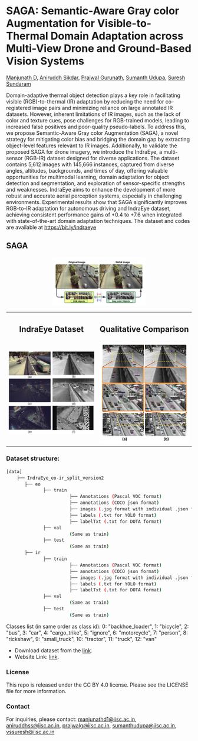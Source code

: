 

<div>

# SAGA: Semantic-Aware Gray color Augmentation for Visible-to-Thermal Domain Adaptation across Multi-View Drone and Ground-Based Vision Systems


[Manjunath D](https://scholar.google.com/citations?user=379B-doAAAAJ&hl=en), [Aniruddh Sikdar](https://scholar.google.com/citations?user=FdgpBuoAAAAJ&hl=en&authuser=1), [Prajwal Gurunath](https://scholar.google.com/citations?user=1D-q8wwAAAAJ&hl=en&oi=ao), [Sumanth Udupa](https://scholar.google.com/citations?user=d3cLdNoAAAAJ&hl=en&oi=ao), [Suresh Sundaram](https://scholar.google.com/citations?user=5iAMbhMAAAAJ&hl=en&authuser=1)

Domain-adaptive thermal object detection plays a key role in facilitating visible (RGB)-to-thermal (IR)  adaptation by reducing the need for co-registered image pairs and minimizing reliance on large annotated IR datasets. However, inherent limitations of IR images, such as the lack of color and texture cues, pose challenges for RGB-trained models, leading to increased false positives and poor-quality pseudo-labels. To address this, we propose Semantic-Aware Gray color Augmentation (SAGA), a novel strategy for mitigating color bias and bridging the domain gap by extracting object-level features relevant to IR images. Additionally, to validate the proposed SAGA for drone imagery, we introduce the IndraEye, a multi-sensor (RGB-IR) dataset designed for diverse applications. The dataset contains 5,612 images with 145,666 instances, captured from diverse angles, altitudes, backgrounds, and times of day, offering valuable opportunities for multimodal learning, domain adaptation for object detection and segmentation, and exploration of sensor-specific strengths and weaknesses. IndraEye aims to enhance the development of more robust and accurate aerial perception systems, especially in challenging environments. Experimental results show that SAGA significantly improves RGB-to-IR adaptation for autonomous driving and IndraEye dataset, achieving consistent performance gains of +0.4 to +7.6 when integrated with state-of-the-art domain adaptation techniques. The dataset and codes are available at https://bit.ly/indraeye


<!--
### SAGA
<img src="/images/SAGA.png" class=center>


### SAGA
![Images](/images/SAGA.png)





### Qualitative Comparision
![Images](/images/cmt_pred.png)


<div style="display: flex; justify-content: center; gap: 20px;">

  <div>
    <img src="/images/SAGA.png" alt="SAGA" style="width: 50%;">
  </div>

  <div>
    <img src="/images/cmt_pred.png" alt="Qualitative Comparison" style="width: 50%;">
  </div>

</div>
-->

<h2>SAGA</h2>
<div align="center">
  <img src="/images/SAGA.png" alt="SAGA" style="width:50%;">
</div>

<!-- 
<h2>Qualitative Comparison</h2>
<div align="center">
  <img src="/images/cmt_pred.png" alt="Qualitative Comparison" style="width:50%;">
  <div>
    Output predictions to highlight the importance of the SAGA augmentation on CMT algorithm. (a) and (c) shows the increase in false positives while using vanilla CMT. Meanwhile (b) and (d) shows the reduction in false positives when using SAGA with CMT, showcasing its effectiveness.
  </div>
</div>
-->


<!--
<table>
  <tr>
    <td align="center">
      <img src="/images/SAGA.png" alt="SAGA" style="width: 100%;">
    </td>
    <td align="center">
      <img src="/images/cmt_pred.png" alt="Qualitative Comparison" style="width: 50%; height: 100%">
    </td>
  </tr>
</table>
-->

</div>


<table>
  <tr>
    <th><h2>IndraEye Dataset</h2></th>
    <th><h2>Qualitative Comparison</h2></th>
  <tr>
    <td align="center">
      <img src="/images/eo_ir.jpg" alt="Qualitative Comparison" style="width: 120%;">
    </td>
    <td align="center">
      <img src="/images/cmt_pred.png" alt="SAGA" style="height: 70%; width: 100%;">
    </td>
  </tr>
</table>



<!-- 
<div>

## IndraEye: Infrared Electro-Optical Drone-based Aerial Object Detection Dataset
> **Abstract:** *Deep neural networks (DNNs) have demonstrated superior performance when trained on well-illuminated environments, given that the images are captured through an Electro-Optical (EO) camera, which offers rich texture content. In critical applications such as aerial surveillance, maintaining consistent reliability of DNNs throughout all times of the day is paramount, including during low-light conditions where EO cameras often struggle to capture relevant details. Furthermore, UAV-based aerial object detection encounters significant scale variability stemming from varying altitudes and slant angles, introducing an additional layer of complexity. Existing approaches consider only illumination change/style variations as the domain shift, while in aerial surveillance, correlation shifts also acts as a hindrance to the performance of DNNs. In this paper we propose a multi-sensor (EO-IR) labelled object detection dataset consisting of 5276 images with 142991 instances covering multiple viewing angles and altitudes, 7 backgrounds and at different times of the day. This dataset serves as an effective resource for UAV-based object detection, facilitating the development of robust DNNs capable of operating round-the-clock.*

</div>


<div align="center">

![Images](/images/eo_ir.jpg)
**Visualization of our EO-IR images**
</div>


<div align="center">
  <img src="/images/eo_ir.jpg" alt="Qualitative Comparison" style="width:50%;">
</div>
-->

### Dataset structure:
```sh
[data]
    ├── IndraEye_eo-ir_split_version2
       ├── eo
              ├── train
                        ├── Annotations (Pascal VOC format)
                        ├── annotations (COCO json format)
                        ├── images (.jpg format with individual .json files)
                        ├── labels (.txt for YOLO format)
                        ├── labelTxt (.txt for DOTA format)
              ├── val
                        (Same as train)
              ├── test
                        (Same as train)
       ├── ir
              ├── train
                        ├── Annotations (Pascal VOC format)
                        ├── annotations (COCO json format)
                        ├── images (.jpg format with individual .json files)
                        ├── labels (.txt for YOLO format)
                        ├── labelTxt (.txt for DOTA format)
              ├── val
                        (Same as train)
              ├── test
                        (Same as train)
```

Classes list (in same order as class id): 0: "backhoe_loader", 1: "bicycle", 2: "bus", 3: "car", 4: "cargo_trike", 5: "ignore", 6: "motorcycle", 7: "person", 8: "rickshaw", 9: "small_truck", 10: "tractor", 11: "truck", 12: "van"

* Download dataset from the [link](https://bit.ly/indraeye).
* Website Link: [link](https://sites.google.com/view/indraeye).


### License
This repo is released under the CC BY 4.0 license. Please see the LICENSE file for more information.

### Contact
For inquiries, please contact: manjunathd1@iisc.ac.in, aniruddhss@iisc.ac.in, prajwalg@iisc.ac.in, sumanthudupa@iisc.ac.in, vssuresh@iisc.ac.in

